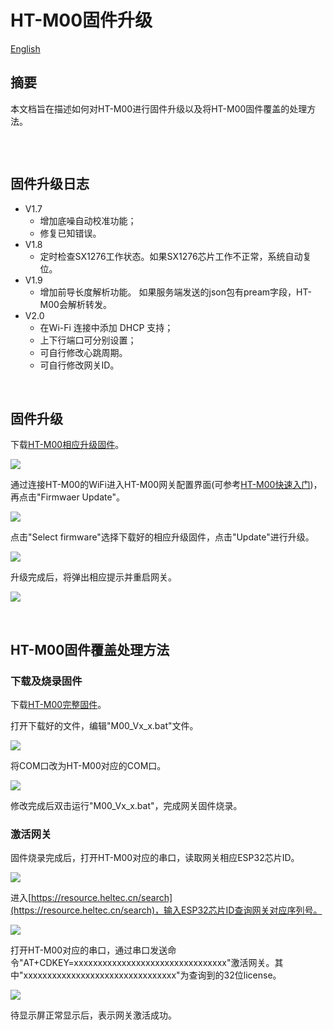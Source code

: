 # HT-M00固件升级
[English](https://heltec-automation-docs.readthedocs.io/en/latest/gateway/ht-m00/update_firmware.html)

## 摘要

本文档旨在描述如何对HT-M00进行固件升级以及将HT-M00固件覆盖的处理方法。

```Tip:: 由于HT-M00固件版本V1.8更新了网关激活码算法。 因此，从V1.7及以下版本升级到V1.8及以上版本需要重新激活HT-M00网关。 请将网关ESP32芯片ID发送至“ support@heltec.cn”，我们将为您重新计算激活码并将其上传至服务器。

```

&nbsp;

## 固件升级日志

- V1.7
  - 增加底噪自动校准功能；
  - 修复已知错误。
- V1.8
  - 定时检查SX1276工作状态。如果SX1276芯片工作不正常，系统自动复位。
- V1.9
  - 增加前导长度解析功能。 如果服务端发送的json包有pream字段，HT-M00会解析转发。
- V2.0
  - 在Wi-Fi 连接中添加 DHCP 支持；
  - 上下行端口可分别设置；
  - 可自行修改心跳周期。
  - 可自行修改网关ID。

&nbsp;

## 固件升级

下载[HT-M00相应升级固件](https://resource.heltec.cn/download/HT-M00/firmware)。

![](img/update_firmware/01.png)

通过连接HT-M00的WiFi进入HT-M00网关配置界面(可参考[HT-M00快速入门](https://heltec-automation.readthedocs.io/zh_CN/latest/gateway/ht-m00/quick_start.html))，再点击"Firmwaer Update"。

![](img/update_firmware/02.png)

点击"Select firmware"选择下载好的相应升级固件，点击"Update"进行升级。

![](img/update_firmware/03.png)

升级完成后，将弹出相应提示并重启网关。

![](img/update_firmware/04.png)

&nbsp;

## HT-M00固件覆盖处理方法

### 下载及烧录固件

下载[HT-M00完整固件](https://resource.heltec.cn/download/HT-M00/firmware/complete_firmware)。

打开下载好的文件，编辑"M00_Vx_x.bat"文件。

![](img/update_firmware/05.png)

将COM口改为HT-M00对应的COM口。

![](img/update_firmware/06.png)

修改完成后双击运行"M00_Vx_x.bat"，完成网关固件烧录。

### 激活网关

固件烧录完成后，打开HT-M00对应的串口，读取网关相应ESP32芯片ID。

![](img/update_firmware/07.png)

进入[https://resource.heltec.cn/search](https://resource.heltec.cn/search)，输入ESP32芯片ID查询网关对应序列号。

![](img/update_firmware/08.png)

打开HT-M00对应的串口，通过串口发送命令"AT+CDKEY=xxxxxxxxxxxxxxxxxxxxxxxxxxxxxxxx"激活网关。其中"xxxxxxxxxxxxxxxxxxxxxxxxxxxxxxxx"为查询到的32位license。

![](img/update_firmware/09.png)

待显示屏正常显示后，表示网关激活成功。

```Tip:: 对于较低版本的固件，可根据"固件升级"方法对固件进行升级。

```

